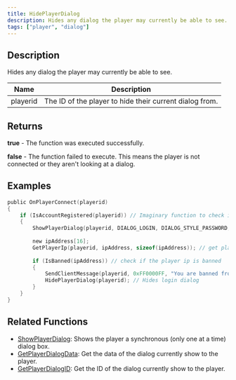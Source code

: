 ```yaml
---
title: HidePlayerDialog
description: Hides any dialog the player may currently be able to see.
tags: ["player", "dialog"]
---
```


<VersionWarn version='omp v1.1.0.2612' />

## Description

Hides any dialog the player may currently be able to see.

| Name     | Description                                                              |
| -------- | ------------------------------------------------------------------------ |
| playerid | The ID of the player to hide their current dialog from.                  |

## Returns

**true** - The function was executed successfully.

**false** - The function failed to execute. This means the player is not connected or they aren't looking at a dialog.

## Examples

```c
public OnPlayerConnect(playerid)
{
    if (IsAccountRegistered(playerid)) // Imaginary function to check if the player name is registered
    {
        ShowPlayerDialog(playerid, DIALOG_LOGIN, DIALOG_STYLE_PASSWORD, "Login", "Insert Your Password", "Login", ""); // shows login dialog to player
        
        new ipAddress[16];
        GetPlayerIp(playerid, ipAddress, sizeof(ipAddress)); // get player's ip address
        
        if (IsBanned(ipAddress)) // check if the player ip is banned
        {
            SendClientMessage(playerid, 0xFF0000FF, "You are banned from this server!"); 
            HidePlayerDialog(playerid); // Hides login dialog
        }
    }
}
```

## Related Functions

- [ShowPlayerDialog](ShowPlayerDialog): Shows the player a synchronous (only one at a time) dialog box.
- [GetPlayerDialogData](GetPlayerDialogData): Get the data of the dialog currently show to the player.
- [GetPlayerDialogID](GetPlayerDialogID): Get the ID of the dialog currently show to the player.
